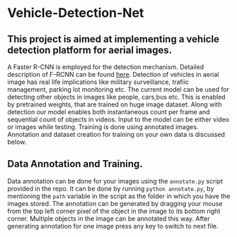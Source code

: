 # Vehicle-Detection-Net
## This project is aimed at implementing a vehicle detection platform for aerial images.
A Faster R-CNN is employed for the detection mechanism. Detailed description of F-RCNN can be found [here](https://arxiv.org/pdf/1506.01497.pdf). Detection of vehicles in aerial image has real life implications like military surveillance, trafiic management, parking lot monitoring etc.
The current model can be used for detecting other objects in images like people, cars,bus etc. This is enabled by pretrained weights, that are trained on huge image dataset. Along with detection our model enables both instantaneous count per frame and sequential count of objects in videos. Input to the model can be either video or images while testing. Training is done using annotated images. Annotation and dataset creation for training on your own data is discussed below.
## Data Annotation and Training.
Data annotation can be done for your images using the ``annotate.py`` script provided in the repo. It can be done by running ``python annotate.py``, by mentioning the ``path`` variable in the script as the folder in which you have the images stored. The annotation can be generated by dragging your mouse from the top left corner pixel of the object in the image to its bottom right corner. Multiple objects in the image can be annotated this way. After generating annotation for one image press any key to switch to next file.
